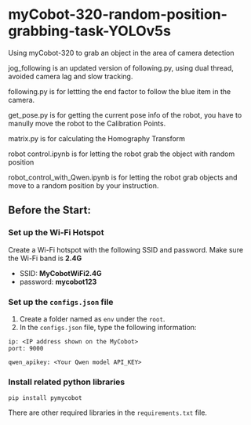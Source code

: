 # myCobot-320-random-position-grabbing-task-YOLOv5s
Using myCobot-320 to grab an object in the area of camera detection

jog_following is an updated version of following.py, using dual thread, avoided camera lag and slow tracking.

following.py is for lettting the end factor to follow the blue item in the camera.

get_pose.py is for getting the current pose info of the robot, you have to manully move the robot to the Calibration Points.

matrix.py is for calculating the Homography Transform

robot control.ipynb is for letting the robot grab the object with random position

robot_control_with_Qwen.ipynb is for letting the robot grab objects and move to a random position by your instruction.

## Before the Start:
### Set up the Wi-Fi Hotspot
Create a Wi-Fi hotspot with the following SSID and password. Make sure the Wi-Fi band is **2.4G**
* SSID: **MyCobotWiFi2.4G**
* password: **mycobot123**

### Set up the ```configs.json``` file
1. Create a folder named as ```env``` under the ```root```.
3. In the ```configs.json``` file, type the following information:
```
ip: <IP address shown on the MyCobot>
port: 9000

qwen_apikey: <Your Qwen model API_KEY>
```

### Install related python libraries
```
pip install pymycobot
```
There are other required libraries in the ```requirements.txt``` file.

